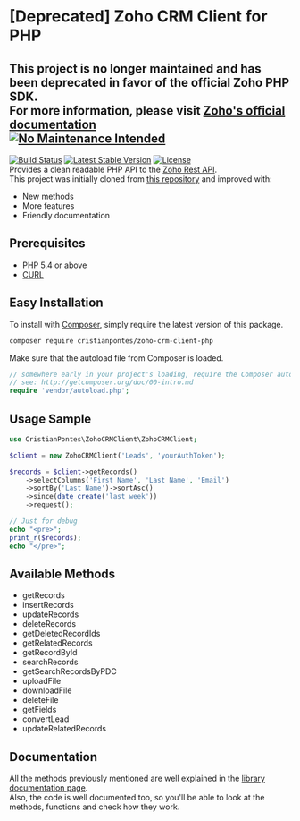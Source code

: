 # [Deprecated] Zoho CRM Client for PHP

This project is no longer maintained and has been deprecated in favor of the official Zoho PHP SDK.
<br> For more information, please visit [Zoho's official documentation](https://www.zoho.com/crm/developer/docs/server-side-sdks/php.html)
<br> [![No Maintenance Intended](http://unmaintained.tech/badge.svg)](http://unmaintained.tech/)
---

[![Build Status](https://travis-ci.org/cristianpontes/zoho-crm-client-php.svg?branch=master)](https://travis-ci.org/cristianpontes/zoho-crm-client-php)
[![Latest Stable Version](https://poser.pugx.org/cristianpontes/zoho-crm-client-php/v/stable)](https://packagist.org/packages/cristianpontes/zoho-crm-client-php)
[![License](https://poser.pugx.org/cristianpontes/zoho-crm-client-php/license)](https://packagist.org/packages/cristianpontes/zoho-crm-client-php)
<br>
Provides a clean readable PHP API to the [Zoho Rest API](https://www.zoho.com/crm/help/api/).
<br>
This project was initially cloned from [this repository](https://github.com/christiaan/zohocrmclient) and improved with:
+ New methods
+ More features
+ Friendly documentation


## Prerequisites
   - PHP 5.4 or above
   - [CURL](http://php.net/manual/en/book.curl.php)

## Easy Installation

To install with [Composer](https://getcomposer.org/), simply require the
latest version of this package.

```bash
composer require cristianpontes/zoho-crm-client-php
```

Make sure that the autoload file from Composer is loaded.

```php
// somewhere early in your project's loading, require the Composer autoloader
// see: http://getcomposer.org/doc/00-intro.md
require 'vendor/autoload.php';
```

## Usage Sample
```php
use CristianPontes\ZohoCRMClient\ZohoCRMClient;

$client = new ZohoCRMClient('Leads', 'yourAuthToken');

$records = $client->getRecords()
    ->selectColumns('First Name', 'Last Name', 'Email')
    ->sortBy('Last Name')->sortAsc()
    ->since(date_create('last week'))
    ->request();

// Just for debug
echo "<pre>";
print_r($records);
echo "</pre>";
```

## Available Methods
+ getRecords
+ insertRecords
+ updateRecords
+ deleteRecords
+ getDeletedRecordIds
+ getRelatedRecords
+ getRecordById
+ searchRecords
+ getSearchRecordsByPDC
+ uploadFile
+ downloadFile
+ deleteFile
+ getFields
+ convertLead
+ updateRelatedRecords

## Documentation
All the methods previously mentioned are well explained in the [library documentation page](https://cristianpontes.github.io/zoho-crm-client-php/).
<br>
Also, the code is well documented too, so you'll be able to look at the methods, functions and check how they work.
